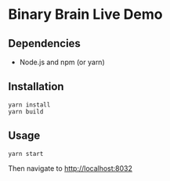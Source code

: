 # Binary Brain Live Demo

## Dependencies

- Node.js and npm (or yarn)

## Installation

    yarn install
    yarn build

## Usage

    yarn start

Then navigate to [http://localhost:8032](http://localhost:8032)
